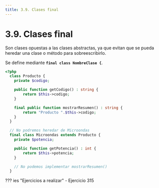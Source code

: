 ```yaml
---
title: 3.9. Clases final
---
```

# 3.9. Clases final

Son clases opuestas a las clases abstractas, ya que evitan que se pueda heredar una clase o método para sobreescribirlo. 

Se define mediante **`final class NombreClase {`**.

```php
<?php
  class Producto {
    private $codigo;

    public function getCodigo() : string {
        return $this->codigo;
    }

    final public function mostrarResumen() : string {
        return "Producto ".$this->codigo;
    }
  }

  // No podremos heredar de Microondas
  final class Microondas extends Producto {
    private $potencia;

    public function getPotencia() : int {
        return $this->potencia;
    }

    // No podemos implementar mostrarResumen()
  }
```
??? ies "Ejercicios a realizar"
	- Ejercicio 315
